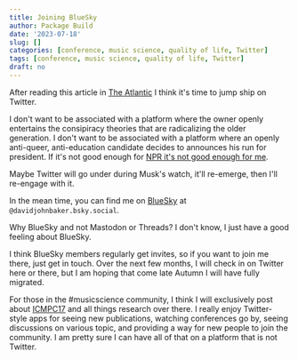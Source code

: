 ```yaml
---
title: Joining BlueSky
author: Package Build
date: '2023-07-18'
slug: []
categories: [conference, music science, quality of life, Twitter]
tags: [conference, music science, quality of life, Twitter]
draft: no
---
```



After reading this article in [The Atlantic](https://www.theatlantic.com/technology/archive/2023/05/elon-musk-ron-desantis-2024-twitter/674149/) I think it's time to jump ship on Twitter.

I don't want to be associated with a platform where the owner openly entertains the consipiracy theories that are radicalizing the older generation.
I don't want to be associated with a platform where an openly anti-queer, anti-education candidate decides to announces his run for president.
If it's not good enough for [NPR it's not good enough for me](https://www.npr.org/2023/04/12/1169269161/npr-leaves-twitter-government-funded-media-label). 

Maybe Twitter will go under during Musk's watch, it'll re-emerge, then I'll re-engage with it.

In the mean time, you can find me on [BlueSky](https://bsky.app/) at `@davidjohnbaker.bsky.social`.

Why BlueSky and not Mastodon or Threads? 
I don't know, I just have a good feeling about BlueSky.

I think BlueSky members regularly get invites, so if you want to join me there, just get in touch.
Over the next few months, I will check in on Twitter here or there, but I am hoping that come late Autumn I will have fully migrated.

For those in the #musicscience community, I think I will exclusively post about [ICMPC17](https://jsmpc.org/ICMPC17/) and all things research over there.
I really enjoy Twitter-style apps for seeing new publications, watching conferences go by, seeing discussions on various topic, and providing a way for new people to join the community.
I am pretty sure I can have all of that on a platform that is not Twitter.
